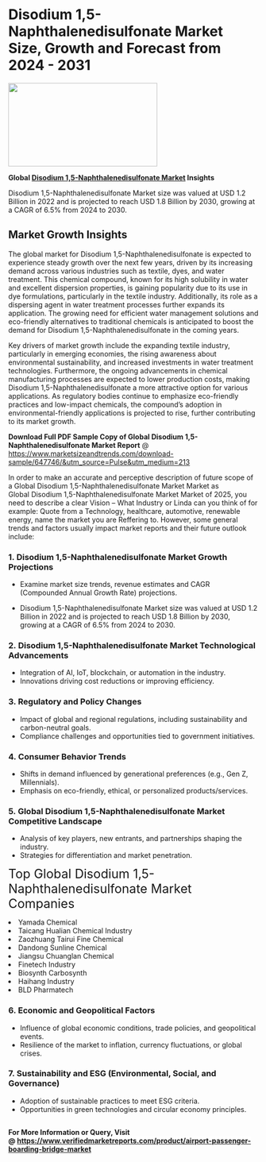 <H1>Disodium 1,5-Naphthalenedisulfonate Market Size, Growth and Forecast from 2024 - 2031</H1><img class="aligncenter size-medium wp-image-584254" src="https://thirdeyenews.in/wp-content/uploads/2024/09/Global-Market-Research-300x168.jpeg" alt="" width="300" height="168" /><p><strong>Global&nbsp;<a href="https://www.marketsizeandtrends.com/download-sample/647746/&amp;utm_source=Pulse&amp;utm_medium=213">Disodium 1,5-Naphthalenedisulfonate Market</a> Insights</strong></p><p>Disodium 1,5-Naphthalenedisulfonate Market size was valued at USD 1.2 Billion in 2022 and is projected to reach USD 1.8 Billion by 2030, growing at a CAGR of 6.5% from 2024 to 2030.</p><p><h2>Market Growth Insights</h2> <p>The global market for Disodium 1,5-Naphthalenedisulfonate is expected to experience steady growth over the next few years, driven by its increasing demand across various industries such as textile, dyes, and water treatment. This chemical compound, known for its high solubility in water and excellent dispersion properties, is gaining popularity due to its use in dye formulations, particularly in the textile industry. Additionally, its role as a dispersing agent in water treatment processes further expands its application. The growing need for efficient water management solutions and eco-friendly alternatives to traditional chemicals is anticipated to boost the demand for Disodium 1,5-Naphthalenedisulfonate in the coming years. </p> <p>Key drivers of market growth include the expanding textile industry, particularly in emerging economies, the rising awareness about environmental sustainability, and increased investments in water treatment technologies. Furthermore, the ongoing advancements in chemical manufacturing processes are expected to lower production costs, making Disodium 1,5-Naphthalenedisulfonate a more attractive option for various applications. As regulatory bodies continue to emphasize eco-friendly practices and low-impact chemicals, the compound’s adoption in environmental-friendly applications is projected to rise, further contributing to its market growth. </p><p><span class=""><strong>Download Full PDF Sample Copy of Global Disodium 1,5-Naphthalenedisulfonate Market Report</strong> @ <a href="https://www.marketsizeandtrends.com/download-sample/647746/&amp;utm_source=Pulse&amp;utm_medium=213" target="_blank">https://www.marketsizeandtrends.com/download-sample/647746/&amp;utm_source=Pulse&amp;utm_medium=213</a></span></p><p>In order to make an accurate and perceptive description of future scope of a Global&nbsp;Disodium 1,5-Naphthalenedisulfonate Market Market as Global&nbsp;Disodium 1,5-Naphthalenedisulfonate Market Market of 2025, you need to describe a clear Vision &ndash; What Industry or Linda can you think of for example: Quote from a Technology, healthcare, automotive, renewable energy, name the market you are Reffering to. However, some general trends and factors usually impact market reports and their future outlook include:</p><h3>1.&nbsp;<strong>Disodium 1,5-Naphthalenedisulfonate Market Growth Projections</strong></h3><ul><li>Examine market size trends, revenue estimates and CAGR (Compounded Annual Growth Rate) projections.</li><li><p>Disodium 1,5-Naphthalenedisulfonate Market size was valued at USD 1.2 Billion in 2022 and is projected to reach USD 1.8 Billion by 2030, growing at a CAGR of 6.5% from 2024 to 2030.</p></li></ul><h3>2.&nbsp;<strong>Disodium 1,5-Naphthalenedisulfonate Market Technological Advancements</strong></h3><ul><li>Integration of AI, IoT, blockchain, or automation in the industry.</li><li>Innovations driving cost reductions or improving efficiency.</li></ul><h3>3.&nbsp;<strong>Regulatory and Policy Changes</strong></h3><ul><li>Impact of global and regional regulations, including sustainability and carbon-neutral goals.</li><li>Compliance challenges and opportunities tied to government initiatives.</li></ul><h3>4.&nbsp;<strong>Consumer Behavior Trends</strong></h3><ul><li>Shifts in demand influenced by generational preferences (e.g., Gen Z, Millennials).</li><li>Emphasis on eco-friendly, ethical, or personalized products/services.</li></ul><h3>5.&nbsp;<strong>Global Disodium 1,5-Naphthalenedisulfonate Market Competitive Landscape</strong></h3><ul><li>Analysis of key players, new entrants, and partnerships shaping the industry.</li><li>Strategies for differentiation and market penetration.</li></ul><p data-pm-slice="1 1 []"><span style="color: inherit; font-family: inherit; font-size: 25px;">Top Global Disodium 1,5-Naphthalenedisulfonate Market Companies</span></p><div class="" data-test-id=""><p><li>Yamada Chemical</li><li> Taicang Hualian Chemical Industry</li><li> Zaozhuang Tairui Fine Chemical</li><li> Dandong Sunline Chemical</li><li> Jiangsu Chuanglan Chemical</li><li> Finetech Industry</li><li> Biosynth Carbosynth</li><li> Haihang Industry</li><li> BLD Pharmatech</li></p></div><h3>6.&nbsp;<strong>Economic and Geopolitical Factors</strong></h3><ul><li>Influence of global economic conditions, trade policies, and geopolitical events.</li><li>Resilience of the market to inflation, currency fluctuations, or global crises.</li></ul><h3>7.&nbsp;<strong>Sustainability and ESG (Environmental, Social, and Governance)</strong></h3><ul><li>Adoption of sustainable practices to meet ESG criteria.</li><li>Opportunities in green technologies and circular economy principles.</li></ul><h2><strong style="font-size: 14px;">For More Information or Query, Visit @&nbsp;</strong><a style="background-color: #ffffff; font-size: 14px;" href="https://www.marketsizeandtrends.com/report/disodium-1-5-naphthalenedisulfonate-market/" target="_blank">https://www.verifiedmarketreports.com/product/airport-passenger-boarding-bridge-market</a></h2>
